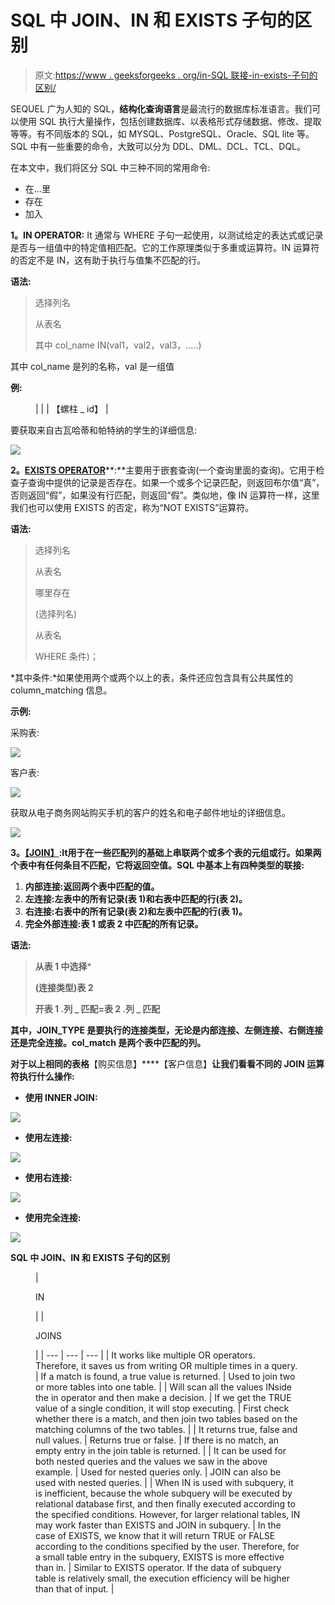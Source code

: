 # SQL 中 JOIN、IN 和 EXISTS 子句的区别

> 原文:[https://www . geeksforgeeks . org/in-SQL 联接-in-exists-子句的区别/](https://www.geeksforgeeks.org/difference-between-join-in-and-exists-clause-in-sql/)

SEQUEL 广为人知的 SQL，**结构化查询语言**是最流行的数据库标准语言。我们可以使用 SQL 执行大量操作，包括创建数据库、以表格形式存储数据、修改、提取等等。有不同版本的 SQL，如 MYSQL、PostgreSQL、Oracle、SQL lite 等。SQL 中有一些重要的命令，大致可以分为 DDL、DML、DCL、TCL、DQL。

在本文中，我们将区分 SQL 中三种不同的常用命令:

*   在…里
*   存在
*   加入

**1。IN OPERATOR:** It 通常与 WHERE 子句一起使用，以测试给定的表达式或记录是否与一组值中的特定值相匹配。它的工作原理类似于多重或运算符。IN 运算符的否定不是 IN，这有助于执行与值集不匹配的行。

**语法:**

> 选择列名
> 
> 从表名
> 
> 其中 col_name IN(val1，val2，val3，…..)

其中 col_name 是列的名称，val 是一组值

**例:**

<figure class="table">

|  |
| 【螺柱 _ id】 |

</figure>

要获取来自古瓦哈蒂和帕特纳的学生的详细信息:

![](img/4f00af8848b1b83e3b9076ba79032aa0.png)

**2。**[**EXISTS OPERATOR**](https://www.geeksforgeeks.org/sql-exists/)**:**主要用于嵌套查询(一个查询里面的查询)。它用于检查子查询中提供的记录是否存在。如果一个或多个记录匹配，则返回布尔值“真”，否则返回“假”，如果没有行匹配，则返回“假”。类似地，像 IN 运算符一样，这里我们也可以使用 EXISTS 的否定，称为“NOT EXISTS”运算符。

**语法:**

> 选择列名
> 
> 从表名
> 
> 哪里存在
> 
> (选择列名)
> 
> 从表名
> 
> WHERE 条件)；

*其中条件:*如果使用两个或两个以上的表，条件还应包含具有公共属性的 column_matching 信息。

**示例:**

采购表:

![](img/813e8efd0dee98f5be072b90a304a3b1.png)

客户表:

![](img/ddb149eb045d99596dbf6d9fd4101b85.png)

获取从电子商务网站购买手机的客户的姓名和电子邮件地址的详细信息。

![](img/7dbd941dd09592cd8df6de9c3c582ce5.png)

**3。**[**【JOIN】**](https://www.geeksforgeeks.org/sql-join-set-1-inner-left-right-and-full-joins/)**:**It**用于在一些匹配列的基础上串联两个或多个表的元组或行。如果两个表中有任何条目不匹配，它将返回空值。SQL 中基本上有四种类型的联接:**

1.  **内部连接:返回两个表中匹配的值。**
2.  **左连接:左表中的所有记录(表 1)和右表中匹配的行(表 2)。**
3.  **右连接:右表中的所有记录(表 2)和左表中匹配的行(表 1)。**
4.  **完全外部连接:表 1 或表 2 中匹配的所有记录。**

****语法:****

> **从表 1 中选择***
> 
> **(连接类型)表 2**
> 
> **开表 1 .列 _ 匹配=表 2 .列 _ 匹配**

**其中，JOIN_TYPE 是要执行的连接类型，无论是内部连接、左侧连接、右侧连接还是完全连接。col_match 是两个表中匹配的列。**

**对于以上相同的表格**【购买信息】****【客户信息】**让我们看看不同的 JOIN 运算符执行什么操作:**

*   **使用 INNER JOIN:**

**![](img/428f2b64a745da77cf6923c8cbfabf0e.png)**

*   **使用左连接:**

**![](img/4d81ba67414dec457de338ef75833282.png)**

*   **使用右连接:**

**![](img/93d4fc945d41d2b73a8971eb273e1789.png)**

*   **使用完全连接:**

**![](img/e9c2f59253e965584c7049d9d43583e8.png)**

****SQL 中 JOIN、IN 和 EXISTS 子句的区别****

<figure class="table">

| 

IN

 |  | 

JOINS

 |
| --- | --- | --- |
| It works like multiple OR operators. Therefore, it saves us from writing OR multiple times in a query. | If a match is found, a true value is returned. | Used to join two or more tables into one table. |
| Will scan all the values INside the in operator and then make a decision. | If we get the TRUE value of a single condition, it will stop executing. | First check whether there is a match, and then join two tables based on the matching columns of the two tables. |
| It returns true, false and null values. | Returns true or false. | If there is no match, an empty entry in the join table is returned. |
| It can be used for both nested queries and the values we saw in the above example. | Used for nested queries only. | JOIN can also be used with nested queries. |
| When IN is used with subquery, it is inefficient, because the whole subquery will be executed by relational database first, and then finally executed according to the specified conditions. However, for larger relational tables, IN may work faster than EXISTS and JOIN in subquery. | In the case of EXISTS, we know that it will return TRUE or FALSE according to the conditions specified by the user. Therefore, for a small table entry in the subquery, EXISTS is more effective than in. | Similar to EXISTS operator. If the data of subquery table is relatively small, the execution efficiency will be higher than that of input. |

</figure>